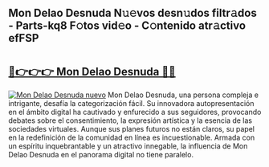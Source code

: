 ## Mon Delao Desnuda N𝚞𝚎vos desn𝚞dos filtr𝚊dos - Parts-kq8 F𝚘tos vid𝚎o - C𝚘ntenido atr𝚊ctivo efFSP

# <h2><a href="http://mbdl74.tromn.icu/?c=Mon+Delao+Desnuda">🔗👉👉👉 Mon Delao Desnuda 🔗🔗</a></h2>

[![Mon Delao Desnuda nuevo](https://i.imgur.com/pEAQMta.gif)](http://mbdl74.tromn.icu/?c=Mon+Delao+Desnuda)
Mon Delao Desnuda, una persona compleja e intrigante, desafía la categorización fácil. Su innovadora autopresentación en el ámbito digital ha cautivado y enfurecido a sus seguidores, provocando debates sobre el consentimiento, la expresión artística y la esencia de las sociedades virtuales. Aunque sus planes futuros no están claros, su papel en la redefinición de la comunidad en línea es incuestionable. Armada con un espíritu inquebrantable y un atractivo innegable, la influencia de Mon Delao Desnuda en el panorama digital no tiene paralelo.
